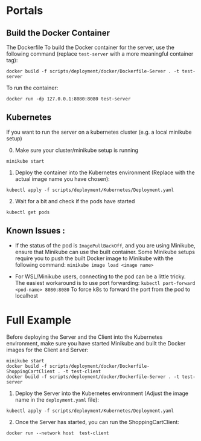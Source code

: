 # Portals

## Build the Docker Container
The Dockerfile
To build the Docker container for the server, use the following command (replace `test-server` with a more meaningful container tag):

`docker build -f scripts/deployment/docker/Dockerfile-Server . -t test-server`

To run the container:

`docker run -dp 127.0.0.1:8080:8080 test-server`

## Kubernetes

If you want to run the server on a kubernetes cluster (e.g. a local minikube setup)

0. Make sure your cluster/minikube setup is running

`minikube start`

1. Deploy the container into the Kubernetes environment (Replace <image-name> with the actual image name you have chosen):

`kubectl apply -f scripts/deployment/Kubernetes/Deployment.yaml`

2. Wait for a bit and check if the pods have started

`kubectl get pods`


## Known Issues :
- If the status of the pod is `ImagePullBackOff`, and you are using Minikube, ensure that Minikube can use the built container. Some Minikube setups require you to push the built Docker image to Minikube with the following command:
`minikube image load <image name>`


- For WSL/Minikube users, connecting to the pod can be a little tricky. The easiest workaround is to use port forwarding:
`kubectl port-forward <pod-name> 8080:8080` To force k8s to forward the port from the pod to  localhost


# Full Example

Before deploying the Server and the Client into the Kubernetes environment, make sure you have started Minikube and built the Docker images for the Client and Server:

```
minikube start
docker build -f scripts/deployment/docker/Dockerfile-ShoppingCartClient . -t test-client
docker build -f scripts/deployment/docker/Dockerfile-Server . -t test-server
```

1. Deploy the Server into the Kubernetes environment (Adjust the image name in the `deployment.yaml` file):

`kubectl apply -f scripts/deployment/Kubernetes/Deployment.yaml`

2. Once the Server has started, you can run the ShoppingCartClient:

`docker run --network host  test-client`